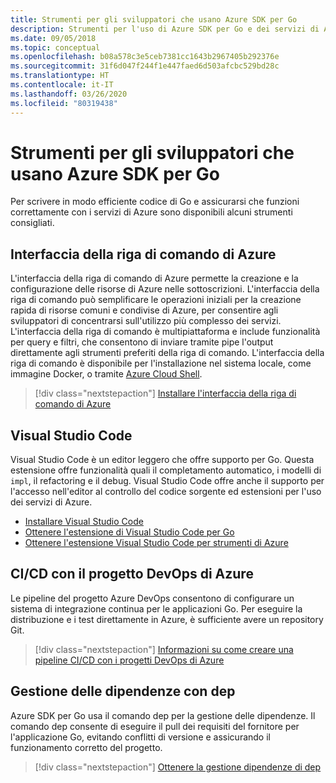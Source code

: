 ```yaml
---
title: Strumenti per gli sviluppatori che usano Azure SDK per Go
description: Strumenti per l'uso di Azure SDK per Go e dei servizi di Azure
ms.date: 09/05/2018
ms.topic: conceptual
ms.openlocfilehash: b08a578c3e5ceb7381cc1643b2967405b292376e
ms.sourcegitcommit: 31f6d047f244f1e447faed6d503afcbc529bd28c
ms.translationtype: HT
ms.contentlocale: it-IT
ms.lasthandoff: 03/26/2020
ms.locfileid: "80319438"
---
```

# <a name="tools-for-developers-using-the-azure-sdk-for-go"></a>Strumenti per gli sviluppatori che usano Azure SDK per Go

Per scrivere in modo efficiente codice di Go e assicurarsi che funzioni correttamente con i servizi di Azure sono disponibili alcuni strumenti consigliati.

## <a name="azure-cli"></a>Interfaccia della riga di comando di Azure

L'interfaccia della riga di comando di Azure permette la creazione e la configurazione delle risorse di Azure nelle sottoscrizioni. L'interfaccia della riga di comando può semplificare le operazioni iniziali per la creazione rapida di risorse comuni e condivise di Azure, per consentire agli sviluppatori di concentrarsi sull'utilizzo più complesso dei servizi. L'interfaccia della riga di comando è multipiattaforma e include funzionalità per query e filtri, che consentono di inviare tramite pipe l'output direttamente agli strumenti preferiti della riga di comando. L'interfaccia della riga di comando è disponibile per l'installazione nel sistema locale, come immagine Docker, o tramite [Azure Cloud Shell](https://docs.microsoft.com/azure/cloud-shell/overview).

> [!div class="nextstepaction"]
> [Installare l'interfaccia della riga di comando di Azure](/cli/azure/install-azure-cli)

## <a name="visual-studio-code"></a>Visual Studio Code

Visual Studio Code è un editor leggero che offre supporto per Go. Questa estensione offre funzionalità quali il completamento automatico, i modelli di `impl`, il refactoring e il debug. Visual Studio Code offre anche il supporto per l'accesso nell'editor al controllo del codice sorgente ed estensioni per l'uso dei servizi di Azure.

* [Installare Visual Studio Code](https://code.visualstudio.com/Download)
* [Ottenere l'estensione di Visual Studio Code per Go](https://code.visualstudio.com/docs/languages/go)
* [Ottenere l'estensione Visual Studio Code per strumenti di Azure](https://marketplace.visualstudio.com/items?itemName=ms-vscode.vscode-azureextensionpack)

## <a name="cicd-with-azure-devops-project"></a>CI/CD con il progetto DevOps di Azure

Le pipeline del progetto Azure DevOps consentono di configurare un sistema di integrazione continua per le applicazioni Go. Per eseguire la distribuzione e i test direttamente in Azure, è sufficiente avere un repository Git.

> [!div class="nextstepaction"]
> [Informazioni su come creare una pipeline CI/CD con i progetti DevOps di Azure](/azure/devops-project/azure-devops-project-go)

## <a name="dependency-management-with-dep"></a>Gestione delle dipendenze con dep

Azure SDK per Go usa il comando dep per la gestione delle dipendenze. Il comando dep consente di eseguire il pull dei requisiti del fornitore per l'applicazione Go, evitando conflitti di versione e assicurando il funzionamento corretto del progetto.

> [!div class="nextstepaction"]
> [Ottenere la gestione dipendenze di dep](https://github.com/golang/dep)
